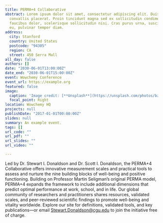 ```yaml
---
title: PERMA+4 Collaborative
abstract: Lorem ipsum dolor sit amet, consectetur adipiscing elit. Duis posuere tellusac
  convallis placerat. Proin tincidunt magna sed ex sollicitudin condimentum. Sed ac
  faucibus dolor, scelerisque sollicitudin nisi. Cras purus urna, suscipit quis sapien
  eu, pulvinar tempor diam.
address:
  city: Stanford
  country: United States
  postcode: "94305"
  region: CA
  street: 450 Serra Mall
all_day: false
authors: []
date: "2030-06-01T13:00:00Z"
date_end: "2030-06-01T15:00:00Z"
event: Wowchemy Conference
event_url: https://example.org
featured: false
image:
  caption: 'Image credit: [**Unsplash**](https://unsplash.com/photos/bzdhc5b3Bxs)'
  focal_point: Right
location: Wowchemy HQ
projects: null
publishDate: "2017-01-01T00:00:00Z"
slides: null
summary: An example event.
tags: []
url_code: ""
url_pdf: ""
url_slides: ""
url_video: ""

---
```


Led by Dr. Stewart I. Donaldson and Dr. Scott I. Donaldson, the PERMA+4 Collaborative offers innovative measurement scales and practical tools to assess and nurture the nine building blocks of well-being and positive functioning. Building on Professor Martin Seligman’s original PERMA model, PERMA+4 expands the framework to include additional dimensions that predict optimal performance at work, school, and in life. Our global community of researchers and practitioners shares resources, validated scales, and peer-reviewed scientific findings to promote well-being and vitality worldwide. Explore our site for definitions, validated tools, and key publications—or email Stewart.Donaldson@cgu.edu to join the initiative free of charge.
